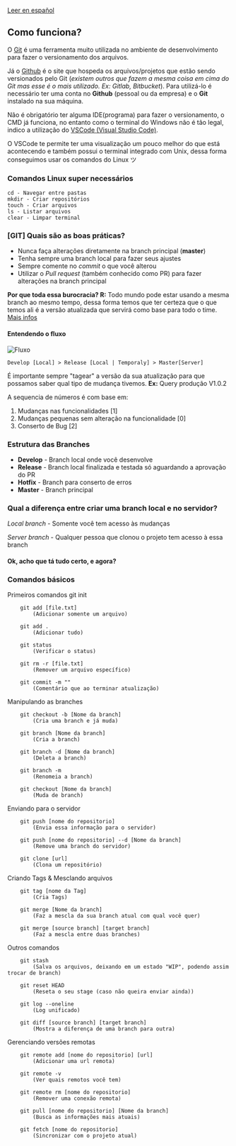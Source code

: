 [Leer en español](/hsp.md)

## Como funciona?

O [Git](https://git-scm.com) é uma ferramenta muito utilizada no ambiente de desenvolvimento para fazer o versionamento dos arquivos.

Já o [Github](https://github.com) é o site que hospeda os arquivos/projetos que estão sendo versionados pelo Git (*existem outros que fazem a mesma coisa em cima do Git mas esse é o mais utilizado. Ex: Gitlab, Bitbucket*). Para utilizá-lo é necessário ter uma conta no **Github** (pessoal ou da empresa) e o **Git** instalado na sua máquina.

Não é obrigatório ter alguma IDE(programa) para fazer o versionamento, o CMD já funciona, no entanto como o terminal do Windows não é tão legal, indico a utilização do [VSCode (Visual Studio Code)](https://code.visualstudio.com).

O VSCode te permite ter uma visualização um pouco melhor do que está acontecendo e também possui o terminal integrado com Unix, dessa forma conseguimos usar os comandos do Linux ツ

### Comandos Linux super necessários
    cd - Navegar entre pastas
    mkdir - Criar repositórios
    touch - Criar arquivos
    ls - Listar arquivos
    clear - Limpar terminal

### [GIT] Quais são as boas práticas?

- Nunca faça alterações diretamente na branch principal (**master**)
- Tenha sempre uma branch local para fazer seus ajustes
- Sempre comente no *commit* o que você alterou 
- Utilizar o *Pull request* (também conhecido como PR) para fazer alterações na branch principal

**Por que toda essa burocracia? R:** Todo mundo pode estar usando a mesma branch ao mesmo tempo, dessa forma temos que ter certeza que o que temos ali é a versão atualizada que servirá como base para todo o time. [Mais infos](https://git-scm.com/book/pt-br/v1/Git-Distribu%C3%ADdo-Contribuindo-Para-Um-Projeto)

#### Entendendo o fluxo

![Fluxo](https://static.imasters.com.br/wp-content/uploads/2013/10/git-workflow-release-cycle-4maintenance.png)


    Develop [Local] > Release [Local | Temporaly] > Master[Server]

É importante sempre "tagear" a versão da sua atualização para que possamos saber qual tipo de mudança tivemos. **Ex:** Query produção V1.0.2 

A sequencia de números é com base em:
1. Mudanças nas funcionalidades [1]
2. Mudanças pequenas sem alteração na funcionalidade [0]
3. Conserto de Bug [2]


### Estrutura das Branches

- **Develop** - Branch local onde você desenvolve
- **Release** - Branch local finalizada e testada só aguardando a aprovação do PR
- **Hotfix** - Branch para conserto de erros
- **Master** - Branch principal


### Qual a diferença entre criar uma branch local e no servidor?

*Local branch* - Somente você tem acesso às mudanças

*Server branch* - Qualquer pessoa que clonou o projeto tem acesso à essa branch


#### Ok, acho que tá tudo certo, e agora?

### Comandos básicos


Primeiros comandos
        git init

        git add [file.txt]
            (Adicionar somente um arquivo)

        git add .
            (Adicionar tudo)

        git status
            (Verificar o status)

        git rm -r [file.txt]
            (Remover um arquivo específico)

        git commit -m "" 
            (Comentário que ao terminar atualização)


Manipulando as branches

        git checkout -b [Nome da branch] 
            (Cria uma branch e já muda)

        git branch [Nome da branch]
            (Cria a branch)

        git branch -d [Nome da branch]  
            (Deleta a branch)

        git branch -m
            (Renomeia a branch)

        git checkout [Nome da branch]
            (Muda de branch)

Enviando para o servidor

        git push [nome do repositorio] 
            (Envia essa informação para o servidor)

        git push [nome do repositorio] --d [Nome da branch] 
            (Remove uma branch do servidor)

        git clone [url]
            (Clona um repositório)


Criando Tags & Mesclando arquivos

        git tag [nome da Tag]
            (Cria Tags)

        git merge [Nome da branch] 
            (Faz a mescla da sua branch atual com qual você quer)

        git merge [source branch] [target branch] 
            (Faz a mescla entre duas branches)


Outros comandos

        git stash 
            (Salva os arquivos, deixando em um estado "WIP", podendo assim trocar de branch)

        git reset HEAD 
            (Reseta o seu stage (caso não queira enviar ainda))

        git log --oneline
            (Log unificado)

        git diff [source branch] [target branch] 
            (Mostra a diferença de uma branch para outra)

Gerenciando versões remotas

        git remote add [nome do repositorio] [url]
            (Adicionar uma url remota)

        git remote -v 
            (Ver quais remotos você tem)

        git remote rm [nome do repositorio] 
            (Remover uma conexão remota)

        git pull [nome do repositorio] [Nome da branch] 
            (Busca as informações mais atuais)

        git fetch [nome do repositorio] 
            (Sincronizar com o projeto atual)
